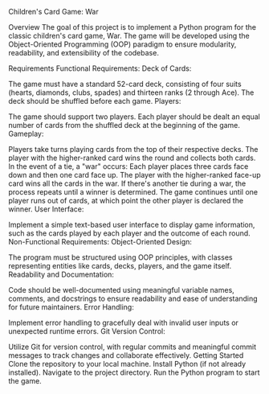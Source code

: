 Children's Card Game: War

Overview
The goal of this project is to implement a Python program for the classic children's card game, War. The game will be developed using the Object-Oriented Programming (OOP) paradigm to ensure modularity, readability, and extensibility of the codebase.

Requirements
Functional Requirements:
Deck of Cards:

The game must have a standard 52-card deck, consisting of four suits (hearts, diamonds, clubs, spades) and thirteen ranks (2 through Ace).
The deck should be shuffled before each game.
Players:

The game should support two players.
Each player should be dealt an equal number of cards from the shuffled deck at the beginning of the game.
Gameplay:

Players take turns playing cards from the top of their respective decks.
The player with the higher-ranked card wins the round and collects both cards.
In the event of a tie, a "war" occurs:
Each player places three cards face down and then one card face up.
The player with the higher-ranked face-up card wins all the cards in the war.
If there's another tie during a war, the process repeats until a winner is determined.
The game continues until one player runs out of cards, at which point the other player is declared the winner.
User Interface:

Implement a simple text-based user interface to display game information, such as the cards played by each player and the outcome of each round.
Non-Functional Requirements:
Object-Oriented Design:

The program must be structured using OOP principles, with classes representing entities like cards, decks, players, and the game itself.
Readability and Documentation:

Code should be well-documented using meaningful variable names, comments, and docstrings to ensure readability and ease of understanding for future maintainers.
Error Handling:

Implement error handling to gracefully deal with invalid user inputs or unexpected runtime errors.
Git Version Control:

Utilize Git for version control, with regular commits and meaningful commit messages to track changes and collaborate effectively.
Getting Started
Clone the repository to your local machine.
Install Python (if not already installed).
Navigate to the project directory.
Run the Python program to start the game.
